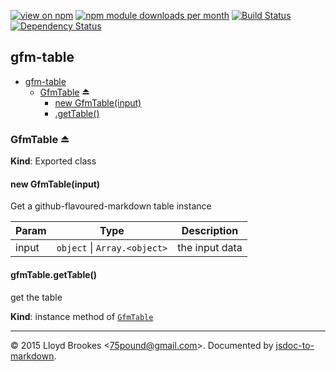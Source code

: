 [![view on npm](http://img.shields.io/npm/v/gfm-table.svg)](https://www.npmjs.org/package/gfm-table)
[![npm module downloads per month](http://img.shields.io/npm/dm/gfm-table.svg)](https://www.npmjs.org/package/gfm-table)
[![Build Status](https://travis-ci.org/75lb/gfm-table.svg?branch=master)](https://travis-ci.org/75lb/gfm-table)
[![Dependency Status](https://david-dm.org/75lb/gfm-table.svg)](https://david-dm.org/75lb/gfm-table)

<a name="module_gfm-table"></a>
## gfm-table

* [gfm-table](#module_gfm-table)
  * [GfmTable](#exp_module_gfm-table--GfmTable) ⏏
    * [new GfmTable(input)](#new_module_gfm-table--GfmTable_new)
    * [.getTable()](#module_gfm-table--GfmTable+getTable)

<a name="exp_module_gfm-table--GfmTable"></a>
### GfmTable ⏏
**Kind**: Exported class  
<a name="new_module_gfm-table--GfmTable_new"></a>
#### new GfmTable(input)
Get a github-flavoured-markdown table instance


| Param | Type | Description |
| --- | --- | --- |
| input | <code>object</code> &#124; <code>Array.&lt;object&gt;</code> | the input data |

<a name="module_gfm-table--GfmTable+getTable"></a>
#### gfmTable.getTable()
get the table

**Kind**: instance method of <code>[GfmTable](#exp_module_gfm-table--GfmTable)</code>  

* * *

&copy; 2015 Lloyd Brookes \<75pound@gmail.com\>. Documented by [jsdoc-to-markdown](https://github.com/jsdoc2md/jsdoc-to-markdown).

